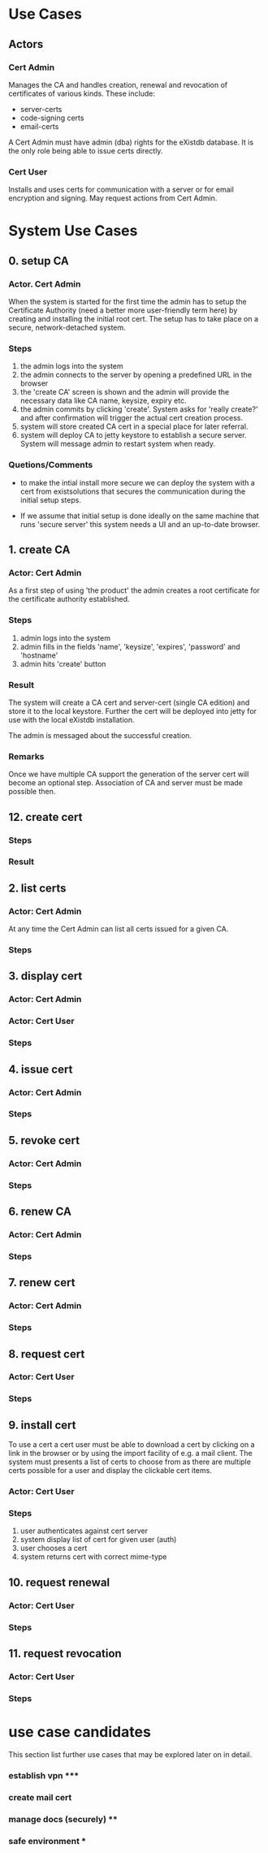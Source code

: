 # Use Cases


## Actors

### Cert Admin

Manages the CA and handles creation, renewal and revocation of certificates of various kinds. These include:

* server-certs
* code-signing certs
* email-certs

A Cert Admin must have admin (dba) rights for the eXistdb database. It is the only role being able to issue certs directly.

### Cert User

Installs and uses certs for communication with a server or for email encryption and signing. May request actions from Cert Admin.

# System Use Cases

## 0. setup CA

### Actor. Cert Admin
When the system is started for the first time the admin has to setup the Certificate Authority (need a better
more user-friendly term here) by creating and installing the initial root cert. The setup has to take place on a
secure, network-detached system.


### Steps

1. the admin logs into the system
2. the admin connects to the server by opening a predefined URL in the browser
3. the 'create CA' screen is shown and the admin will provide the necessary data like CA name, keysize, expiry etc.
4. the admin commits by clicking 'create'. System asks for 'really create?' and after confirmation will trigger
the actual cert creation process.
5. system will store created CA cert in a special place for later referral.
6. system will deploy CA to jetty keystore to establish a secure server. System will message admin to restart system
when ready.

### Quetions/Comments

* to make the intial install more secure we can deploy the system with a cert from existsolutions that secures the
communication during the initial setup steps.

* If we assume that initial setup is done ideally on the same machine that runs 'secure server' this system needs
a UI and an up-to-date browser.

## 1. create CA

### Actor: Cert Admin

As a first step of using 'the product' the admin creates a root certificate for the certificate authority established. 

### Steps

1. admin logs into the system
2. admin fills in the fields 'name', 'keysize', 'expires', 'password' and 'hostname'
3. admin hits 'create' button

### Result

The system will create a CA cert and server-cert (single CA edition) and store it to the local keystore. Further the cert will be deployed into jetty for use with the local eXistdb installation.
 
The admin is messaged about the successful creation.

### Remarks
Once we have multiple CA support the generation of the server cert will become an optional step. Association of CA
and server must be made possible then.

## 12. create cert

### Steps
### Result

## 2. list certs

### Actor: Cert Admin

At any time the Cert Admin can list all certs issued for a given CA.

### Steps

## 3. display cert

### Actor: Cert Admin
### Actor: Cert User

### Steps

## 4. issue cert

### Actor: Cert Admin

### Steps

## 5. revoke cert
### Actor: Cert Admin
### Steps

## 6. renew CA
### Actor: Cert Admin
### Steps

## 7. renew cert
### Actor: Cert Admin
### Steps

## 8. request cert
### Actor: Cert User
### Steps

## 9. install cert
To use a cert a cert user must be able to download a cert by clicking on a link in the browser or by using
the import facility of e.g. a mail client. The system must presents a list of certs to choose from as there are
multiple certs possible for a user and display the clickable cert items.

### Actor: Cert User
### Steps
1. user authenticates against cert server
1. system display list of cert for given user (auth)
1. user chooses a cert
1. system returns cert with correct mime-type


## 10. request renewal
### Actor: Cert User
### Steps

## 11. request revocation
### Actor: Cert User
### Steps


# use case candidates

This section list further use cases that may be explored later on in detail.

### establish vpn ***

### create mail cert

### manage docs (securely) **

### safe environment *
